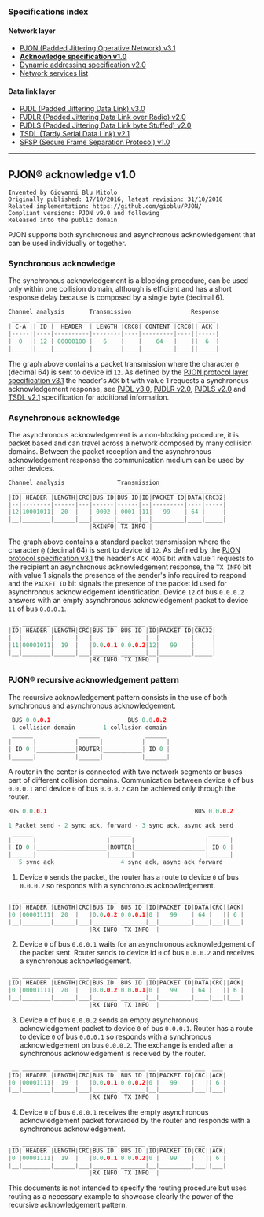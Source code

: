 ### Specifications index

#### Network layer
- [PJON (Padded Jittering Operative Network) v3.1](/specification/PJON-protocol-specification-v3.1.md)
- **[Acknowledge specification v1.0](/specification/PJON-protocol-acknowledge-specification-v1.0.md)**
- [Dynamic addressing specification v2.0](/specification/PJON-dynamic-addressing-specification-v2.0.md)
- [Network services list](/specification/PJON-network-services-list.md)
#### Data link layer
- [PJDL (Padded Jittering Data Link) v3.0](/src/strategies/SoftwareBitBang/specification/PJDL-specification-v3.0.md)
- [PJDLR (Padded Jittering Data Link over Radio) v2.0](/src/strategies/OverSampling/specification/PJDLR-specification-v2.0.md)
- [PJDLS (Padded Jittering Data Link byte Stuffed) v2.0](/src/strategies/AnalogSampling/specification/PJDLS-specification-v2.0.md)
- [TSDL (Tardy Serial Data Link) v2.1](/src/strategies/ThroughSerial/specification/TSDL-specification-v2.1.md)
- [SFSP (Secure Frame Separation Protocol) v1.0](/specification/SFSP-frame-separation-specification-v1.0.md)

---

## PJON® acknowledge v1.0
```
Invented by Giovanni Blu Mitolo
Originally published: 17/10/2016, latest revision: 31/10/2018
Related implementation: https://github.com/gioblu/PJON/
Compliant versions: PJON v9.0 and following
Released into the public domain
```
PJON supports both synchronous and asynchronous acknowledgement that can be used individually or together.

### Synchronous acknowledge
The synchronous acknowledgement is a blocking procedure, can be used only within one collision domain, although is efficient and has a short response delay because is composed by a single byte (decimal 6).
```cpp
Channel analysis       Transmission                 Response
 _____  ____________________________________________  _____
| C-A || ID |  HEADER  | LENGTH |CRC8| CONTENT |CRC8|| ACK |
|-----||----|----------|--------|----|---------|----||-----|
|  0  || 12 | 00000100 |   6    |    |    64   |    ||  6  |
|_____||____|__________|________|____|_________|____||_____|
```

The graph above contains a packet transmission where the character `@` (decimal 64) is sent to device id `12`. As defined by the [PJON protocol layer specification v3.1](/specification/PJON-protocol-specification-v3.1.md) the header's `ACK` bit with value 1 requests a synchronous acknowledgement response, see [PJDL v3.0](/src/strategies/SoftwareBitBang/specification/PJDL-specification-v3.0.md), [PJDLR v2.0](/src/strategies/OverSampling/specification/PJDLR-specification-v2.0.md), [PJDLS v2.0](/src/strategies/AnalogSampling/specification/PJDLS-specification-v2.0.md) and [TSDL v2.1](/src/strategies/ThroughSerial/specification/TSDL-specification-v2.1.md) specification for additional information.

### Asynchronous acknowledge
The asynchronous acknowledgement is a non-blocking procedure, it is packet based and can travel across a network composed by many collision domains. Between the packet reception and the asynchronous acknowledgement response the communication medium can be used by other devices.

```cpp
Channel analysis               Transmission
 ____________________________________________________________
|ID| HEADER |LENGTH|CRC|BUS ID|BUS ID|ID|PACKET ID|DATA|CRC32|
|--|--------|------|---|------|------|--|---------|----|-----|
|12|10001011|  20  |   | 0002 | 0001 |11|   99    | 64 |     |
|__|________|______|___|______|______|__|_________|____|_____|
                       |RXINFO| TX INFO |       
```
The graph above contains a standard packet transmission where the character `@` (decimal 64) is sent to device id `12`. As defined by the [PJON protocol specification v3.1](/specification/PJON-protocol-specification-v3.1.md) the header's `ACK MODE` bit with value 1 requests to the recipient an asynchronous acknowledgement response, the `TX INFO` bit with value 1 signals the presence of the sender's info required to respond and the `PACKET ID` bit signals the presence of the packet id used for asynchronous acknowledgement identification. Device `12` of bus `0.0.0.2` answers with an empty asynchronous acknowledgement packet to device `11` of bus `0.0.0.1`.
```cpp
 __ ________ ______ ___ _______ _______ __ _________ _____
|ID| HEADER |LENGTH|CRC|BUS ID |BUS ID |ID|PACKET ID|CRC32|
|--|--------|------|---|-------|-------|--|---------|-----|
|11|00001011|  19  |   |0.0.0.1|0.0.0.2|12|   99    |     |
|__|________|______|___|_______|_______|__|_________|_____|
                       |RX INFO| TX INFO  |
```

### PJON® recursive acknowledgement pattern
The recursive acknowledgement pattern consists in the use of both synchronous and asynchronous acknowledgement.

```cpp
 BUS 0.0.0.1                      BUS 0.0.0.2
 1 collision domain        1 collision domain
 ______             ______             ______
|      |           |      |           |      |
| ID 0 |___________|ROUTER|___________| ID 0 |
|______|           |______|           |______|
```

A router in the center is connected with two network segments or buses part of different collision domains. Communication between device `0` of bus `0.0.0.1` and device `0` of bus `0.0.0.2` can be achieved only through the router.

```cpp        
BUS 0.0.0.1                                          BUS 0.0.0.2

1 Packet send - 2 sync ack, forward - 3 sync ack, async ack send
 ______                      ______                      ______
|      |                    |      |                    |      |
| ID 0 |____________________|ROUTER|____________________| ID 0 |
|______|                    |______|                    |______|
   5 sync ack                   4 sync ack, async ack forward
```

1) Device `0` sends the packet, the router has a route to device `0` of bus `0.0.0.2` so responds with a synchronous acknowledgement.
```cpp
 __ ________ ______ ___ _______ _______ __ _________ ____ ___  ___
|ID| HEADER |LENGTH|CRC|BUS ID |BUS ID |ID|PACKET ID|DATA|CRC||ACK|
|0 |00001111|  20  |   |0.0.0.2|0.0.0.1|0 |   99    | 64 |   || 6 |
|__|________|______|___|_______|_______|__|_________|____|___||___|
                       |RX INFO| TX INFO  |
```
2) Device `0` of bus `0.0.0.1` waits for an asynchronous acknowledgement of the packet sent. Router sends to device id `0` of bus `0.0.0.2` and receives a synchronous acknowledgement.
```cpp
 __ ________ ______ ___ _______ _______ __ _________ ____ ___  ___
|ID| HEADER |LENGTH|CRC|BUS ID |BUS ID |ID|PACKET ID|DATA|CRC||ACK|
|0 |00001111|  20  |   |0.0.0.2|0.0.0.1|0 |   99    | 64 |   || 6 |
|__|________|______|___|_______|_______|__|_________|____|___||___|
                       |RX INFO| TX INFO  |
```
3) Device `0` of bus `0.0.0.2` sends an empty asynchronous acknowledgement packet to device `0` of bus `0.0.0.1`. Router has a route to device `0` of bus `0.0.0.1` so responds with a synchronous acknowledgement on bus `0.0.0.2`. The exchange is ended after a synchronous acknowledgement is received by the router.
```cpp
 __ ________ ______ ___ _______ _______ __ _________ ___  ___
|ID| HEADER |LENGTH|CRC|BUS ID |BUS ID |ID|PACKET ID|CRC||ACK|
|0 |00001111|  19  |   |0.0.0.1|0.0.0.2|0 |   99    |   || 6 |
|__|________|______|___|_______|_______|__|_________|___||___|
                       |RX INFO| TX INFO  |
```
4) Device `0` of bus `0.0.0.1` receives the empty asynchronous acknowledgement packet forwarded by the router and responds with a synchronous acknowledgement.

```cpp
 __ ________ ______ ___ _______ _______ __ _________ ___  ___
|ID| HEADER |LENGTH|CRC|BUS ID |BUS ID |ID|PACKET ID|CRC||ACK|
|0 |00001111|  19  |   |0.0.0.1|0.0.0.2|0 |   99    |   || 6 |
|__|________|______|___|_______|_______|__|_________|___||___|
                       |RX INFO| TX INFO  |
```
This documents is not intended to specify the routing procedure but uses routing as a necessary example to showcase clearly the power of the recursive acknowledgement pattern.
